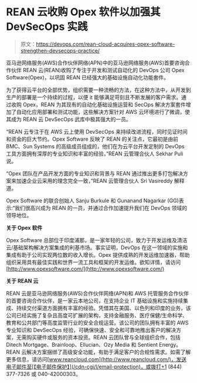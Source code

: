 # REAN 云收购 Opex 软件以加强其 DevSecOps 实践

> 原文：<https://devops.com/rean-cloud-acquires-opex-software-strengthen-devsecops-practice/>

亚马逊网络服务(AWS)合作伙伴网络(APN)中的亚马逊网络服务(AWS)首要咨询合作伙伴 REAN 云(REAN)收购了专注于开发和测试自动化的 DevOps 公司 Opex Software(Opex)，以巩固 REAN 已经强大的基础设施自动化功能套件。

为了获得云平台的全部优势，组织需要一种流畅的方法，在这种方法中，从开发到生产的部署是一个持续的过程，以便 it 能够满足苛刻且不断发展的客户需求。通过收购 Opex，REAN 为其现有的自动化基础设施运营和 SecOps 解决方案套件增加了自动化应用部署和测试功能，这些解决方案针对 AWS 云环境进行了微调，使其成为 REAN 云 DevSecOps 武库中极其强大的一员。

“REAN 云专注于在 AWS 云上使用 DevSecOps 来持续改进流程，同时见证时间和资金的巨大节约。Opex Software 反映了 REAN 的关注点，它最初是由前 BMC、Sun Systems 的高级成员组成的，他们在为云平台开发定制的 DevOps 工具方面拥有深厚的专业知识和丰富的经验，”REAN 云管理合伙人 Sekhar Puli 说。

“Opex 团队在产品开发方面的专业知识和背景与 REAN 通过推出更多打包解决方案来加速企业云采用的理念完全一致，”REAN 云管理合伙人 Sri Vasireddy 解释道。

Opex Software 的联合创始人 Sanju Burkule 和 Gunanand Nagarkar (GG)表示:“我们很高兴成为 REAN 的一员，并通过合作加速提升我们在 DevOps 领域的领导地位。

**关于 Opex 软件**

Opex Software 总部位于印度浦那，是一家年轻的公司，致力于开发运维及清洁云/基础架构解决方案集成的利基市场。事实证明，DevOps 在这一领域的实施和集成有助于公司实现两位数的收入增长。Opex 提供成熟的开发运维加速器，帮助组织采用具有最佳实践和世界一流工具和框架的开发运维。欲知详情，请访问[http://www.opexsoftware.com/](http://www.opexsoftware.com/)

**关于 REAN 云**

REAN 云是亚马逊网络服务(AWS)合作伙伴网络(APN)和 AWS 托管服务合作伙伴的首要咨询合作伙伴，是一家云本地公司，在支持企业 IT 基础设施和实施持续集成、持续交付渠道方面拥有丰富的经验。凭借其在美国、以色列和印度的业务，该公司已经实施了复杂且高度可扩展的架构，支持金融服务、医疗保健/生命科学、教育和公共部门等高度监管行业的安全合规运营。该公司的团队拥有丰富的 AWS 专业知识和 DevSecOps 经验，可确保快速、安全和可靠地推出客户的解决方案，无需购买硬件或服务的资本投资。REAN 云团队曾与全球组织合作，包括 Ditech Mortgage、Brainloop、Ellucian、Ozy Media 和 Sentient Energy。REAN 云解决方案捆绑了高级安全功能，有助于满足客户的合规性需求。如需了解更多信息，请访问[www.reancloud.com](http://www.reancloud.com/)，发送电子邮件至[【电子邮件保护】](/cdn-cgi/l/email-protection)，或拨打+1 (844) 377-7326 或 040-42000303。